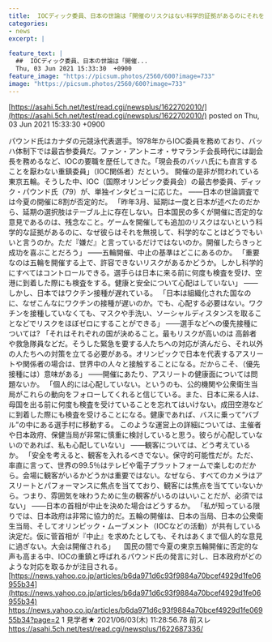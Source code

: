 ```yaml
---
title:  IOCディック委員、日本の世論は「開催のリスクはない科学的証拠があるのにそれを無視。ただ嫌だと言ってるだけ」 ★2  
categories:
- news
excerpt: |
  
feature_text: |
  ##  IOCディック委員、日本の世論は「開催...
  Thu, 03 Jun 2021 15:33:30  +0900
feature_image: "https://picsum.photos/2560/600?image=733"
image: "https://picsum.photos/2560/600?image=733"
---
```


[https://asahi.5ch.net/test/read.cgi/newsplus/1622702010/](https://asahi.5ch.net/test/read.cgi/newsplus/1622702010/)
posted on Thu, 03 Jun 2021 15:33:30  +0900

<!--more-->

パウンド氏はカナダの元競泳代表選手。1978年からIOC委員を務めており、バッハ体制下では最古参委員だ。ファン・アントニオ・サマランチ会長時代には副会長を務めるなど、IOCの要職を歴任してきた。「現会長のバッハ氏にも直言することを厭わない重鎮委員」（IOC関係者）だという。 開催の是非が問われている東京五輪。そうした中、IOC（国際オリンピック委員会）の最古参委員、ディック・パウンド氏（79）が、単独インタビューに応じた。 ——日本の世論調査では今夏の開催に8割が否定的だ。 「昨年3月、延期は一度と日本が述べたのだから、延期の選択肢はテーブル上に存在しない。日本国民の多くが開催に否定的な意見であるのは、残念なこと。ゲームを開催しても追加のリスクはないという科学的な証拠があるのに、なぜ彼らはそれを無視して、科学的なことはどうでもいいと言うのか。ただ『嫌だ』と言っているだけではないのか。開催したらきっと成功を喜ぶことだろう」 ——五輪開催、中止の基準はどこにあるのか。 「重要なのは五輪を開催する上で、許容できないリスクがあるかどうか。しかし科学的にすべてはコントロールできる。選手らは日本に来る前に何度も検査を受け、空港に到着した際にも検査をする。健康と安全について心配はしていない」 ——しかし、日本ではワクチン接種が遅れている。 「日本は組織化された国なのに、なぜこんなにワクチンの接種が遅いのか。でも、心配する必要はない。ワクチンを接種していなくても、マスクや手洗い、ソーシャルディスタンスを取ることなどでリスクをほぼゼロにすることができる」 ——選手などへの優先接種については? 「それはそれぞれの国が決めること。最もリスクが高いのは 高齢者や救急隊員などだ。そうした緊急を要する人たちへの対応が済んだら、それ以外の人たちへの対策を立てる必要がある。オリンピックで日本を代表するアスリートや関係者の場合は、世界中の人々と接触することになる。だからこそ、（優先接種には）意味がある」 ——開催にあたり、アスリートの健康面については問題ないか。 「個人的には心配していない。というのも、公的機関や公衆衛生当局がこれらの動向をフォローしてくれると信じている。また、日本に来る人は、母国を出る前に何度も検査を受けていることを忘れてはいけない。成田空港などに到着した際にも検査を受けることになる。健康であれば、バスに乗って“バブル”の中にある選手村に移動する。 このような運営上の詳細については、主催者や日本政府、保健当局が非常に慎重に検討していると思う。彼らが心配していないのであれば、私も心配していない」 ——観客については、どう考えているか。 「安全を考えると、観客を入れるべきでない。保守的可能性だが。ただ、率直に言って、世界の99.5％はテレビや電子プラットフォームで楽しむのだから。会場に観客がいるかどうかは重要ではない。なぜなら、すべてのカメラはアスリートとパフォーマンスに焦点を当てており、観客には焦点を当てていないから。つまり、雰囲気を味わうために生の観客がいるのはいいことだが、必須ではない」 ——日本の首相が中止を決めた場合はどうするか。 「私が知っている限りでは、日本政府は非常に協力的だ。五輪の開催は、日本の当局、日本の公衆衛生当局、そしてオリンピック・ムーブメント（IOCなどの活動）が共有している決定だ。仮に菅首相が『中止』を求めたとしても、それはあくまで個人的な意見に過ぎない。大会は開催される」 　国民の間で今夏の東京五輪開催に否定的な声も高まる中、IOCの重鎮と呼ばれるパウンド氏の発言に対し、日本政府がどのような対応を取るかが注目される。 [https://news.yahoo.co.jp/articles/b6da971d6c93f9884a70bcef4929d1fe06955b34](https://news.yahoo.co.jp/articles/b6da971d6c93f9884a70bcef4929d1fe06955b34) https://news.yahoo.co.jp/articles/b6da971d6c93f9884a70bcef4929d1fe06955b34?page=2 1 見学者★ 2021/06/03(木) 11:28:56.78 前スレ https://asahi.5ch.net/test/read.cgi/newsplus/1622687336/
